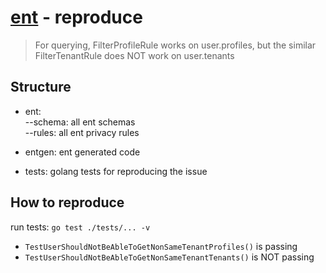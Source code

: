 # [ent](https://entgo.io/) - reproduce

> For querying, FilterProfileRule works on user.profiles, but the similar FilterTenantRule does NOT work on user.tenants

## Structure

- ent:<br/>
  --schema: all ent schemas<br/>
  --rules: all ent privacy rules

- entgen: ent generated code
- tests: golang tests for reproducing the issue

## How to reproduce

run tests: `go test ./tests/... -v`

- `TestUserShouldNotBeAbleToGetNonSameTenantProfiles()` is passing
- `TestUserShouldNotBeAbleToGetNonSameTenantTenants()` is NOT passing
